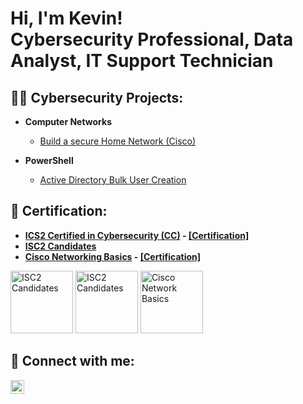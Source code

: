 <h1>Hi, I'm Kevin! <br/>Cybersecurity Professional</a>, Data Analyst</a>, IT Support Technician</a></h1>

<h2>👨‍💻 Cybersecurity Projects:</h2>

- <b>Computer Networks</b>
  - [Build a secure Home Network (Cisco)](https://github.com/kevinng2603/HomeNetwork)

- <b>PowerShell</b>
  - [Active Directory Bulk User Creation](https://github.com/kevinng2603/ActiveDirectory_PS)

<h2>📝 Certification:</h2>
<!--
- <b>[ICS2 Certified in Cybersecurity (CC)](https://www.credly.com/badges/5324e607-3397-4234-ac73-75b52b5ee1cb/public_url) - [[Certification]](https://i.imgur.com/el1tTUd.png) </b>
- <b>[ISC2 Candidates](https://www.credly.com/badges/2ca6d02e-11aa-4470-84ba-998d7c77c341/public_url)</b>
- <b>[Cisco Networking Basics](https://www.credly.com/badges/3bf7a6df-2c8a-4177-93e6-7c2b265894fb/public_url) - [[Certification]](https://i.imgur.com/GfTn8Fi.png) </b>
--!>

- <b>[ICS2 Certified in Cybersecurity (CC)](https://www.credly.com/badges/5324e607-3397-4234-ac73-75b52b5ee1cb/public_url) - [[Certification]](Certifications/ISC2CC_Cert.pdf) </b>
- <b>[ISC2 Candidates](https://www.credly.com/badges/2ca6d02e-11aa-4470-84ba-998d7c77c341/public_url)</b>
- <b>[Cisco Networking Basics](https://www.credly.com/badges/3bf7a6df-2c8a-4177-93e6-7c2b265894fb/public_url) - [[Certification]](Certifications/Cisco_Networking_Basics_Badge.pdf) </b>

<p align="left">
  
  <img src="https://i.imgur.com/xA3aEyQ.png" alt="ISC2 Candidates" width="100"/>
  <img src="https://i.imgur.com/KTTcpkN.png" alt="ISC2 Candidates" width="100"/>
  <img src="https://i.imgur.com/YWMSdTb.png" alt="Cisco Network Basics" width="100"/>
  
</p>


<h2> 🤳 Connect with me:</h2>

[<img align="left" alt="JoshMadakor | LinkedIn" width="22px" src="https://cdn.jsdelivr.net/npm/simple-icons@v3/icons/linkedin.svg" />][linkedin]

[linkedin]: https://linkedin.com/in/kevinnguyen1997/

<!--
- 🔭 I’m currently working on ...
- 🌱 I’m currently learning ...
- 👯 I’m looking to collaborate on ...
- 🤔 I’m looking for help with ...
- 💬 Ask me about ...
- 📫 How to reach me: ...
- 😄 Pronouns: ...
- ⚡ Fun fact: ...
-->
